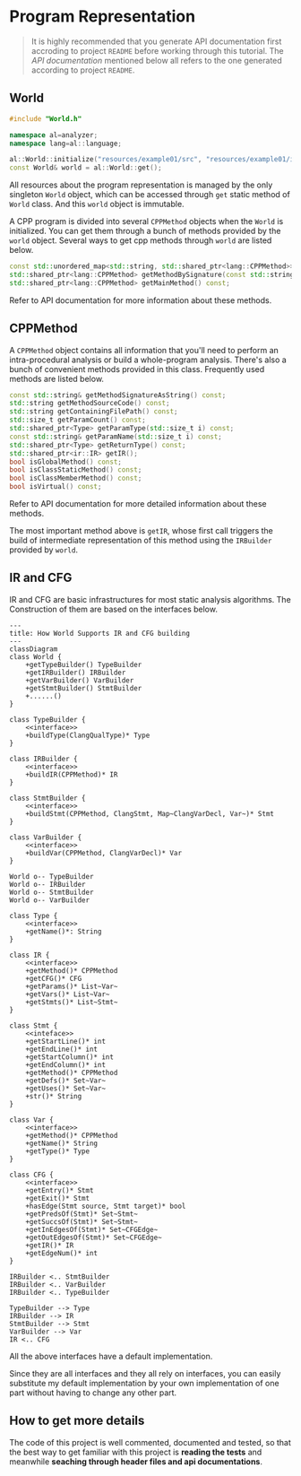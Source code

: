 # Program Representation



> It is highly recommended that you generate API documentation first accroding to project `README` before working through this tutorial. The *API documentation* mentioned below all refers to the one generated according to project `README`.



## World

```cpp
#include "World.h"

namespace al=analyzer;
namespace lang=al::language;

al::World::initialize("resources/example01/src", "resources/example01/include");
const World& world = al::World::get();
```

All resources about the program representation is managed by the only singleton `World` object, which can be accessed through `get` static method of `World` class. And this `world` object is immutable.

A CPP program is divided into several `CPPMethod` objects when the `World` is initialized. You can get them through a bunch of methods provided by the `world` object. Several ways to get cpp methods through `world` are listed below.

```cpp
const std::unordered_map<std::string, std::shared_ptr<lang::CPPMethod>>& getAllMethods() const;
std::shared_ptr<lang::CPPMethod> getMethodBySignature(const std::string& signature) const;
std::shared_ptr<lang::CPPMethod> getMainMethod() const;
```

Refer to API documentation for more information about these methods.



## CPPMethod

A `CPPMethod` object contains all information that you'll need to perform an intra-procedural analysis or build a whole-program analysis. There's also a bunch of convenient methods provided in this class. Frequently used methods are listed below.

```cpp
const std::string& getMethodSignatureAsString() const;
std::string getMethodSourceCode() const;
std::string getContainingFilePath() const;
std::size_t getParamCount() const;
std::shared_ptr<Type> getParamType(std::size_t i) const;
const std::string& getParamName(std::size_t i) const;
std::shared_ptr<Type> getReturnType() const;
std::shared_ptr<ir::IR> getIR();
bool isGlobalMethod() const;
bool isClassStaticMethod() const;
bool isClassMemberMethod() const;
bool isVirtual() const;
```

Refer to API documentation for more detailed information about these methods.

The most important method above is `getIR`, whose first call triggers the build of intermediate representation of this method using the `IRBuilder` provided by `world`.



## IR and CFG

IR and CFG are basic infrastructures for most static analysis algorithms. The Construction of them are based on the interfaces below.

```mermaid
---
title: How World Supports IR and CFG building
---
classDiagram
class World {
	+getTypeBuilder() TypeBuilder
	+getIRBuilder() IRBuilder
	+getVarBuilder() VarBuilder
	+getStmtBuilder() StmtBuilder
	+......()
}

class TypeBuilder {
	<<interface>>
	+buildType(ClangQualType)* Type
}

class IRBuilder {
	<<interface>>
	+buildIR(CPPMethod)* IR
}

class StmtBuilder {
	<<interface>>
	+buildStmt(CPPMethod, ClangStmt, Map~ClangVarDecl, Var~)* Stmt
}

class VarBuilder {
	<<interface>>
	+buildVar(CPPMethod, ClangVarDecl)* Var
}

World o-- TypeBuilder
World o-- IRBuilder
World o-- StmtBuilder
World o-- VarBuilder

class Type {
	<<interface>>
	+getName()*: String
}

class IR {
	<<interface>>
	+getMethod()* CPPMethod
	+getCFG()* CFG
	+getParams()* List~Var~
	+getVars()* List~Var~
	+getStmts()* List~Stmt~
}

class Stmt {
	<<inteface>>
	+getStartLine()* int
	+getEndLine()* int
	+getStartColumn()* int
	+getEndColumn()* int
	+getMethod()* CPPMethod
	+getDefs()* Set~Var~
	+getUses()* Set~Var~
	+str()* String
}

class Var {
	<<interface>>
	+getMethod()* CPPMethod
	+getName()* String
	+getType()* Type
}

class CFG {
	<<interface>>
	+getEntry()* Stmt
	+getExit()* Stmt
	+hasEdge(Stmt source, Stmt target)* bool
	+getPredsOf(Stmt)* Set~Stmt~
	+getSuccsOf(Stmt)* Set~Stmt~
	+getInEdgesOf(Stmt)* Set~CFGEdge~
	+getOutEdgesOf(Stmt)* Set~CFGEdge~
	+getIR()* IR
	+getEdgeNum()* int
}

IRBuilder <.. StmtBuilder
IRBuilder <.. VarBuilder
IRBuilder <.. TypeBuilder

TypeBuilder --> Type
IRBuilder --> IR
StmtBuilder --> Stmt
VarBuilder --> Var
IR <.. CFG
```

All the above interfaces have a default implementation. 

Since they are all interfaces and they all rely on interfaces, you can easily substitute my default implementation by your own implementation of one part without having to change any other part.



## How to get more details

The code of this project is well commented, documented and tested, so that the best way to get familiar with this project is **reading the tests** and meanwhile **seaching through header files and api documentations**.



